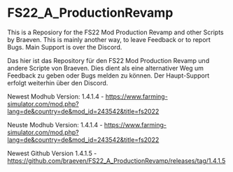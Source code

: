 # FS22_A_ProductionRevamp
This is a Reposiory for the FS22 Mod Production Revamp and other Scripts by Braeven.
This is mainly another way, to leave Feedback or to report Bugs.
Main Support is over the Discord.

Das hier ist das Repository für den FS22 Mod Production Revamp und andere Scripte von Braeven.
Dies dient als eine alternativer Weg um Feedback zu geben oder Bugs melden zu können.
Der Haupt-Support erfolgt weiterhin über den Discord.


Newest Modhub Version: 1.4.1.4 - https://www.farming-simulator.com/mod.php?lang=de&country=de&mod_id=243542&title=fs2022

Neuste Modhub Version: 1.4.1.4 - https://www.farming-simulator.com/mod.php?lang=de&country=de&mod_id=243542&title=fs2022


Newest Github Version
1.4.1.5 - https://github.com/braeven/FS22_A_ProductionRevamp/releases/tag/1.4.1.5
